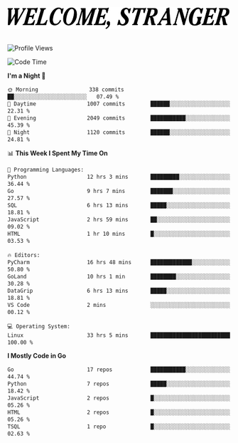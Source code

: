 <div>
  <picture>
    <source media="(prefers-color-scheme: dark)" srcset="./headers/welcome_white.png">
    <img alt="WELCOME, STRANGER" src="./headers/welcome.png" width="500">
  </picture>
</div>

<br>

![Profile Views](https://komarev.com/ghpvc/?username=darleet&color=blue)

<!--START_SECTION:waka-->
![Code Time](http://img.shields.io/badge/Code%20Time-904%20hrs%2037%20mins-blue)

**I'm a Night 🦉** 

```text
🌞 Morning                338 commits         ██░░░░░░░░░░░░░░░░░░░░░░░   07.49 % 
🌆 Daytime                1007 commits        ██████░░░░░░░░░░░░░░░░░░░   22.31 % 
🌃 Evening                2049 commits        ███████████░░░░░░░░░░░░░░   45.39 % 
🌙 Night                  1120 commits        ██████░░░░░░░░░░░░░░░░░░░   24.81 % 
```


📊 **This Week I Spent My Time On** 

```text
💬 Programming Languages: 
Python                   12 hrs 3 mins       █████████░░░░░░░░░░░░░░░░   36.44 % 
Go                       9 hrs 7 mins        ███████░░░░░░░░░░░░░░░░░░   27.57 % 
SQL                      6 hrs 13 mins       █████░░░░░░░░░░░░░░░░░░░░   18.81 % 
JavaScript               2 hrs 59 mins       ██░░░░░░░░░░░░░░░░░░░░░░░   09.02 % 
HTML                     1 hr 10 mins        █░░░░░░░░░░░░░░░░░░░░░░░░   03.53 % 

🔥 Editors: 
PyCharm                  16 hrs 48 mins      █████████████░░░░░░░░░░░░   50.80 % 
GoLand                   10 hrs 1 min        ████████░░░░░░░░░░░░░░░░░   30.28 % 
DataGrip                 6 hrs 13 mins       █████░░░░░░░░░░░░░░░░░░░░   18.81 % 
VS Code                  2 mins              ░░░░░░░░░░░░░░░░░░░░░░░░░   00.12 % 

💻 Operating System: 
Linux                    33 hrs 5 mins       █████████████████████████   100.00 % 
```

**I Mostly Code in Go** 

```text
Go                       17 repos            ███████████░░░░░░░░░░░░░░   44.74 % 
Python                   7 repos             █████░░░░░░░░░░░░░░░░░░░░   18.42 % 
JavaScript               2 repos             █░░░░░░░░░░░░░░░░░░░░░░░░   05.26 % 
HTML                     2 repos             █░░░░░░░░░░░░░░░░░░░░░░░░   05.26 % 
TSQL                     1 repo              █░░░░░░░░░░░░░░░░░░░░░░░░   02.63 % 
```




<!--END_SECTION:waka-->
